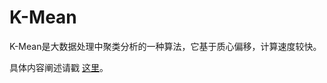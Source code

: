 # K-Mean
K-Mean是大数据处理中聚类分析的一种算法，它基于质心偏移，计算速度较快。

具体内容阐述请戳 [这里](https://anlutong.github.io/2016/10/11/kmean/)。